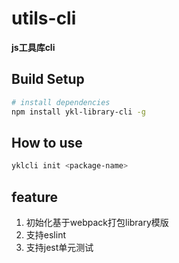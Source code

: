 # utils-cli

**js工具库cli**

## Build Setup

```bash
# install dependencies
npm install ykl-library-cli -g
```

## How to use

```bash
yklcli init <package-name>
```

## feature

1. 初始化基于webpack打包library模版
2. 支持eslint
3. 支持jest单元测试

